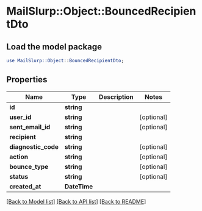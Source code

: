 # MailSlurp::Object::BouncedRecipientDto

## Load the model package
```perl
use MailSlurp::Object::BouncedRecipientDto;
```

## Properties
Name | Type | Description | Notes
------------ | ------------- | ------------- | -------------
**id** | **string** |  | 
**user_id** | **string** |  | [optional] 
**sent_email_id** | **string** |  | [optional] 
**recipient** | **string** |  | 
**diagnostic_code** | **string** |  | [optional] 
**action** | **string** |  | [optional] 
**bounce_type** | **string** |  | [optional] 
**status** | **string** |  | [optional] 
**created_at** | **DateTime** |  | 

[[Back to Model list]](../README#documentation-for-models) [[Back to API list]](../README#documentation-for-api-endpoints) [[Back to README]](../README)


